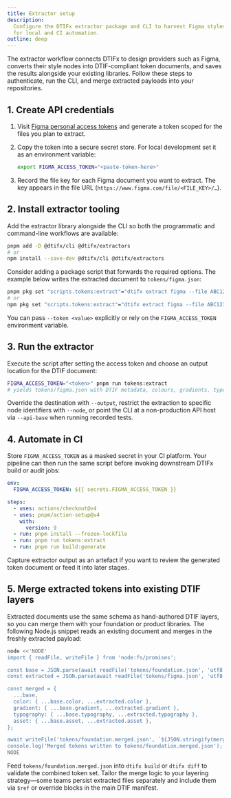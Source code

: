 ```yaml
---
title: Extractor setup
description:
  Configure the DTIFx extractor package and CLI to harvest Figma styles into DTIF token documents
  for local and CI automation.
outline: deep
---
```


The extractor workflow connects DTIFx to design providers such as Figma, converts their style nodes
into DTIF-compliant token documents, and saves the results alongside your existing libraries. Follow
these steps to authenticate, run the CLI, and merge extracted payloads into your repositories.

## 1. Create API credentials

1. Visit [Figma personal access tokens](https://www.figma.com/developers/api#personal-access-tokens)
   and generate a token scoped for the files you plan to extract.
2. Copy the token into a secure secret store. For local development set it as an environment
   variable:

   ```bash
   export FIGMA_ACCESS_TOKEN="<paste-token-here>"
   ```

3. Record the file key for each Figma document you want to extract. The key appears in the file URL
   (`https://www.figma.com/file/<FILE_KEY>/…`).

## 2. Install extractor tooling

Add the extractor library alongside the CLI so both the programmatic and command-line workflows are
available:

```bash
pnpm add -D @dtifx/cli @dtifx/extractors
# or
npm install --save-dev @dtifx/cli @dtifx/extractors
```

Consider adding a package script that forwards the required options. The example below writes the
extracted document to `tokens/figma.json`:

```bash
pnpm pkg set "scripts.tokens:extract"="dtifx extract figma --file ABC123 --output tokens/figma.json"
# or
npm pkg set "scripts.tokens:extract"="dtifx extract figma --file ABC123 --output tokens/figma.json"
```

You can pass `--token <value>` explicitly or rely on the `FIGMA_ACCESS_TOKEN` environment variable.

## 3. Run the extractor

Execute the script after setting the access token and choose an output location for the DTIF
document:

```bash
FIGMA_ACCESS_TOKEN="<token>" pnpm run tokens:extract
# yields tokens/figma.json with DTIF metadata, colours, gradients, typography, and image references
```

Override the destination with `--output`, restrict the extraction to specific node identifiers with
`--node`, or point the CLI at a non-production API host via `--api-base` when running recorded
tests.

## 4. Automate in CI

Store `FIGMA_ACCESS_TOKEN` as a masked secret in your CI platform. Your pipeline can then run the
same script before invoking downstream DTIFx build or audit jobs:

```yaml
env:
  FIGMA_ACCESS_TOKEN: ${{ secrets.FIGMA_ACCESS_TOKEN }}

steps:
  - uses: actions/checkout@v4
  - uses: pnpm/action-setup@v4
    with:
      version: 9
  - run: pnpm install --frozen-lockfile
  - run: pnpm run tokens:extract
  - run: pnpm run build:generate
```

Capture extractor output as an artefact if you want to review the generated token document or feed
it into later stages.

## 5. Merge extracted tokens into existing DTIF layers

Extracted documents use the same schema as hand-authored DTIF layers, so you can merge them with
your foundation or product libraries. The following Node.js snippet reads an existing document and
merges in the freshly extracted payload:

```bash
node <<'NODE'
import { readFile, writeFile } from 'node:fs/promises';

const base = JSON.parse(await readFile('tokens/foundation.json', 'utf8'));
const extracted = JSON.parse(await readFile('tokens/figma.json', 'utf8'));

const merged = {
  ...base,
  color: { ...base.color, ...extracted.color },
  gradient: { ...base.gradient, ...extracted.gradient },
  typography: { ...base.typography, ...extracted.typography },
  asset: { ...base.asset, ...extracted.asset },
};

await writeFile('tokens/foundation.merged.json', `${JSON.stringify(merged, null, 2)}\n`);
console.log('Merged tokens written to tokens/foundation.merged.json');
NODE
```

Feed `tokens/foundation.merged.json` into `dtifx build` or `dtifx diff` to validate the combined
token set. Tailor the merge logic to your layering strategy—some teams persist extracted files
separately and include them via `$ref` or override blocks in the main DTIF manifest.
